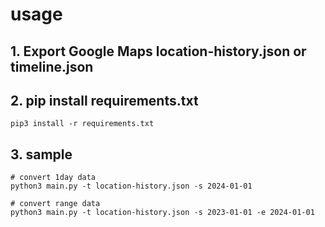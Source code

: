 # usage
## 1. Export Google Maps location-history.json or timeline.json

## 2. pip install requirements.txt
```shell
pip3 install -r requirements.txt
```

## 3. sample
```shell
# convert 1day data
python3 main.py -t location-history.json -s 2024-01-01

# convert range data
python3 main.py -t location-history.json -s 2023-01-01 -e 2024-01-01
```

